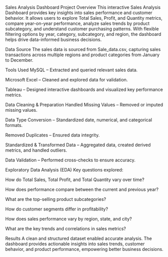 Sales Analysis Dashboard
Project Overview
This interactive Sales Analysis Dashboard provides key insights into sales performance and customer behavior. It allows users to explore Total Sales, Profit, and Quantity metrics, compare year-on-year performance, analyze sales trends by product subcategory, and understand customer purchasing patterns. With flexible filtering options by year, category, subcategory, and region, the dashboard helps drive data-informed business decisions.

Data Source
The sales data is sourced from Sale_data.csv, capturing sales transactions across multiple regions and product categories from January to December.

Tools Used
MySQL – Extracted and queried relevant sales data.

Microsoft Excel – Cleaned and explored data for validation.

Tableau – Designed interactive dashboards and visualized key performance metrics.

Data Cleaning & Preparation
Handled Missing Values – Removed or imputed missing values.

Data Type Conversion – Standardized date, numerical, and categorical formats.

Removed Duplicates – Ensured data integrity.

Standardized & Transformed Data – Aggregated data, created derived metrics, and handled outliers.

Data Validation – Performed cross-checks to ensure accuracy.

Exploratory Data Analysis (EDA)
Key questions explored:

How do Total Sales, Total Profit, and Total Quantity vary over time?

How does performance compare between the current and previous year?

What are the top-selling product subcategories?

How do customer segments differ in profitability?

How does sales performance vary by region, state, and city?

What are the key trends and correlations in sales metrics?

Results
A clean and structured dataset enabled accurate analysis. The dashboard provides actionable insights into sales trends, customer behavior, and product performance, empowering better business decisions.

